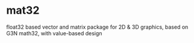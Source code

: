 # mat32
float32 based vector and matrix package for 2D &amp; 3D graphics, based on G3N math32, with value-based design
